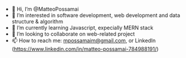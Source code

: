 - 👋 Hi, I’m @MatteoPossamai
- 👀 I’m interested in software development, web development and data structure & algorithm
- 🌱 I’m currently learning Javascript, expecially MERN stack
- 💞️ I’m looking to collaborate on web-related project
- 📫 How to reach me: mpossamaim@gmail.com, or LinkedIn (https://www.linkedin.com/in/matteo-possamai-784988191/)

<!---
MatteoPossamai/MatteoPossamai is a ✨ special ✨ repository because its `README.md` (this file) appears on your GitHub profile.
You can click the Preview link to take a look at your changes.
--->
